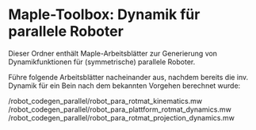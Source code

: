 # Maple-Toolbox: Dynamik für parallele Roboter

Dieser Ordner enthält Maple-Arbeitsblätter zur Generierung von Dynamikfunktionen für (symmetrische) parallele Roboter.

Führe folgende Arbeitsblätter nacheinander aus, nachdem bereits die inv. Dynamik für ein Bein nach dem bekannten Vorgehen
berechnet wurde:

/robot_codegen_parallel/robot_para_rotmat_kinematics.mw
/robot_codegen_parallel/robot_para_plattform_rotmat_dynamics.mw
/robot_codegen_parallel/robot_para_rotmat_projection_dynamics.mw
